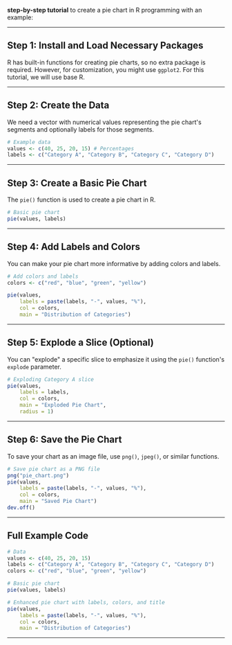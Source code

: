**step-by-step tutorial** to create a pie chart in R programming with an example:  

---

## **Step 1: Install and Load Necessary Packages**
R has built-in functions for creating pie charts, so no extra package is required. However, for customization, you might use `ggplot2`. For this tutorial, we will use base R.

---

## **Step 2: Create the Data**
We need a vector with numerical values representing the pie chart's segments and optionally labels for those segments.  

```R
# Example data
values <- c(40, 25, 20, 15) # Percentages
labels <- c("Category A", "Category B", "Category C", "Category D")
```

---

## **Step 3: Create a Basic Pie Chart**
The `pie()` function is used to create a pie chart in R.  

```R
# Basic pie chart
pie(values, labels)
```

---

## **Step 4: Add Labels and Colors**
You can make your pie chart more informative by adding colors and labels.  

```R
# Add colors and labels
colors <- c("red", "blue", "green", "yellow")

pie(values, 
    labels = paste(labels, "-", values, "%"), 
    col = colors, 
    main = "Distribution of Categories")
```

---

## **Step 5: Explode a Slice (Optional)**
You can "explode" a specific slice to emphasize it using the `pie()` function's `explode` parameter.  

```R
# Exploding Category A slice
pie(values, 
    labels = labels, 
    col = colors, 
    main = "Exploded Pie Chart", 
    radius = 1)
```

---

## **Step 6: Save the Pie Chart**
To save your chart as an image file, use `png()`, `jpeg()`, or similar functions.  

```R
# Save pie chart as a PNG file
png("pie_chart.png")
pie(values, 
    labels = paste(labels, "-", values, "%"), 
    col = colors, 
    main = "Saved Pie Chart")
dev.off()
```

---

## **Full Example Code**

```R
# Data
values <- c(40, 25, 20, 15)
labels <- c("Category A", "Category B", "Category C", "Category D")
colors <- c("red", "blue", "green", "yellow")

# Basic pie chart
pie(values, labels)

# Enhanced pie chart with labels, colors, and title
pie(values, 
    labels = paste(labels, "-", values, "%"), 
    col = colors, 
    main = "Distribution of Categories")
```

---

